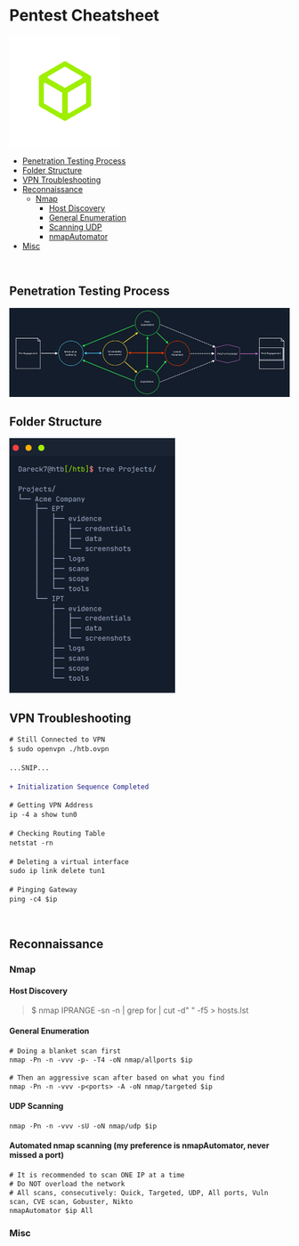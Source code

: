 # Pentest Cheatsheet

<img src="img/htb2.png">

- [Penetration Testing Process](#penetration-testing-process)
- [Folder Structure](#folder-structure)
- [VPN Troubleshooting](#vpn-troubleshooting)
- [Reconnaissance](#reconnaissance)
  - [Nmap](#nmap)
    - [Host Discovery](#host-discovery)
    - [General Enumeration](#general-enumeration)
    - [Scanning UDP](#scanning-udp)
    - [nmapAutomator](#automated-nmap-scanning-(my-preference-is-nmapautomator,-never-missed-a-port))
- [Misc](#misc)

<br>

## Penetration Testing Process

<img src="img/penetration_testing_process.png">

<br>

## Folder Structure

<img src="img/folder_structure.png">

<br>

## VPN Troubleshooting
```diff
# Still Connected to VPN 
$ sudo openvpn ./htb.ovpn  

...SNIP...  

+ Initialization Sequence Completed  

# Getting VPN Address  
ip -4 a show tun0 

# Checking Routing Table 
netstat -rn

# Deleting a virtual interface 
sudo ip link delete tun1

# Pinging Gateway 
ping -c4 $ip
```

<br>

## Reconnaissance

### Nmap

#### Host Discovery
> $ nmap IPRANGE -sn -n | grep for | cut -d" " -f5 > hosts.lst

#### General Enumeration
```console
# Doing a blanket scan first
nmap -Pn -n -vvv -p- -T4 -oN nmap/allports $ip

# Then an aggressive scan after based on what you find
nmap -Pn -n -vvv -p<ports> -A -oN nmap/targeted $ip
```
#### UDP Scanning
```console
nmap -Pn -n -vvv -sU -oN nmap/udp $ip
```
#### Automated nmap scanning (my preference is nmapAutomator, never missed a port)
```console
# It is recommended to scan ONE IP at a time
# Do NOT overload the network
# All scans, consecutively: Quick, Targeted, UDP, All ports, Vuln scan, CVE scan, Gobuster, Nikto
nmapAutomator $ip All
```

### Misc
